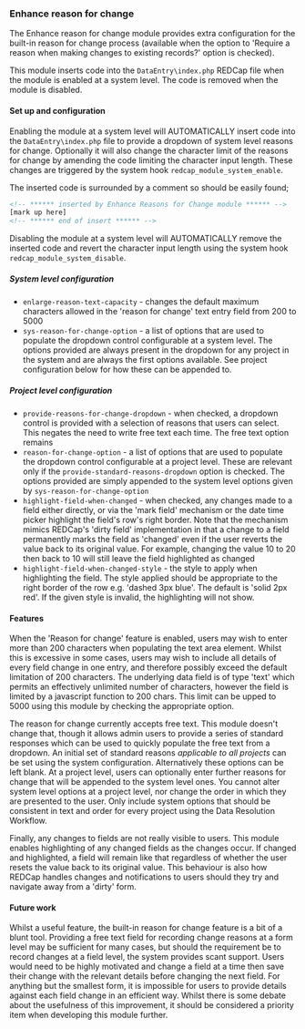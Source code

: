 ﻿### Enhance reason for change ###

The Enhance reason for change module provides extra configuration for the built-in reason for change process (available
when the option to 'Require a reason when making changes to existing records?' option is checked). 

This module inserts code into the `DataEntry\index.php` REDCap file when the module is enabled at a system
level. The code is removed when the module is disabled.

#### Set up and configuration

Enabling the module at a system level will AUTOMATICALLY insert code into the `DataEntry\index.php` file to provide
a dropdown of system level reasons for change. Optionally it will also change the character limit of the reasons for 
change by amending the code limiting the character input length.
These changes are triggered by the system hook `redcap_module_system_enable`.

The inserted code is surrounded by a comment so should be easily found;
```html
<!-- ****** inserted by Enhance Reasons for Change module ****** -->
[mark up here]
<!-- ****** end of insert ****** -->
```

Disabling the module at a system level will AUTOMATICALLY remove the inserted code and revert the character input
length using the system hook `redcap_module_system_disable`.

##### System level configuration

- `enlarge-reason-text-capacity` - changes the default maximum characters allowed in the 'reason for change' text entry
  field from 200 to 5000
- `sys-reason-for-change-option` - a list of options that are used to populate the dropdown control configurable at a
  system level. The options provided are always present in the dropdown for any project in the system and are always
  the first options available. See project configuration below for how these can be appended to.

##### Project level configuration

- `provide-reasons-for-change-dropdown` - when checked, a dropdown control is provided with a selection of reasons that 
  users can select. This negates the need to write free text each time. The free text option remains
- `reason-for-change-option` - a list of options that are used to populate the dropdown control configurable at a 
  project level. These are relevant only if the `provide-standard-reasons-dropdown` option is checked. The options 
  provided are simply appended to the system level options given by `sys-reason-for-change-option`
- `highlight-field-when-changed` - when checked, any changes made to a field either directly, or via the 'mark field'
  mechanism or the date time picker highlight the field's row's right border. Note that the mechanism mimics REDCap's
  'dirty field' implementation in that a change to a field permanently marks the field as 'changed' even if the user
  reverts the value back to its original value. For example, changing the value 10 to 20 then back to 10 will still
  leave the field highlighted as changed
- `highlight-field-when-changed-style` - the style to apply when highlighting the field. The style applied should be
  appropriate to the right border of the row e.g. 'dashed 3px blue'. The default is 'solid 2px red'. If the given style
  is invalid, the highlighting will not show.

#### Features

When the 'Reason for change' feature is enabled, users may wish to enter more than 200 characters when populating the
text area element. Whilst this is excessive in some cases, users may wish to include all details of every field change
in one entry, and therefore possibly exceed the default limitation of 200 characters. The underlying data field is of 
type 'text' which permits an effectively unlimited number of characters, however the field is limited by a javascript 
function to 200 chars. This limit can be upped to 5000 using this module by checking the appropriate option.

The reason for change currently accepts free text. This module doesn't change that, though it allows admin users to
provide a series of standard responses which can be used to quickly populate the free text from a dropdown. An initial
set of standard reasons *applicable to all projects* can be set using the system configuration. Alternatively these
options can be left blank. At a project level, users can optionally enter further reasons for change that will be 
appended to the system level ones. You cannot alter system level options at a project level, nor change the order in 
which they are presented to the user. Only include system options that should be consistent in text and order for
every project using the Data Resolution Workflow.

Finally, any changes to fields are not really visible to users. This module enables highlighting of any changed fields
as the changes occur. If changed and highlighted, a field will remain like that regardless of whether the user resets
the value back to its original value. This behaviour is also how REDCap handles changes and notifications to users 
should they try and navigate away from a 'dirty' form.


#### Future work

Whilst a useful feature, the built-in reason for change feature is a bit of a blunt tool. Providing a free text field
for recording change reasons at a form level may be sufficient for many cases, but should the requirement be to record
changes at a field level, the system provides scant support. Users would need to be highly motivated and change a field
at a time then save their change with the relevant details before changing the next field. For anything but the smallest
form, it is impossible for users to provide details against each field change in an efficient way. Whilst there is some 
debate about the usefulness of this improvement, it should be considered a priority item when developing this module 
further.